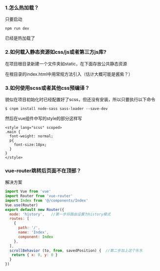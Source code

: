 <h3>1.怎么热加载？</h3>

只要启动

```
npm run dev
```
已经是热加载了

<h3>2.如何载入静态资源如css/js或者第三方js库?</h3>

在项目根目录新建一个文件夹如static，在下面存放公共静态资源

在根目录的index.html中用常规方法引入（估计大概可能是酱紫？）

<h3>3.如何使用scss或者其他css预编译？</h3>

貌似在项目初始化时已经配置好了scss，但还没有安装，所以只要执行以下命令

```
$ cnpm install node-sass sass-loader --save-dev

```
然后在vue组件中写的style的部分这样写

```
<style lang="scss" scoped>
.main {
  font-weight: normal;
  p{
    font-size:18px;
  }
}
</style>
```
<h3>vue-router跳转后页面不在顶部？</h3>
解决方案

```js
import Vue from 'vue'
import Router from 'vue-router'
import Index from '@/components/Index'
Vue.use(Router)
export default new Router({
  mode: 'history',   //第一步将路由设置为history模式
  routes: [
    {
      path: '/',
      name: 'Index',
      component: Index
    },
  ],
  scrollBehavior (to, from, savedPosition) {  //第二步加上这个东东
   return { x: 0, y: 0 }
  }
})
```
